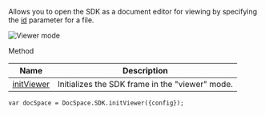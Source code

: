 Allows you to open the SDK as a document editor for viewing by specifying the [id](/docspace/jssdk/config#id) parameter for a file.

![Viewer mode](/content/img/docspace/viewer-mode.png)

Method

| Name                                             | Description                                     |
| ------------------------------------------------ | ----------------------------------------------- |
| [initViewer](/docspace/jssdk/methods#initViewer) | Initializes the SDK frame in the "viewer" mode. |

```
var docSpace = DocSpace.SDK.initViewer({config});
```

